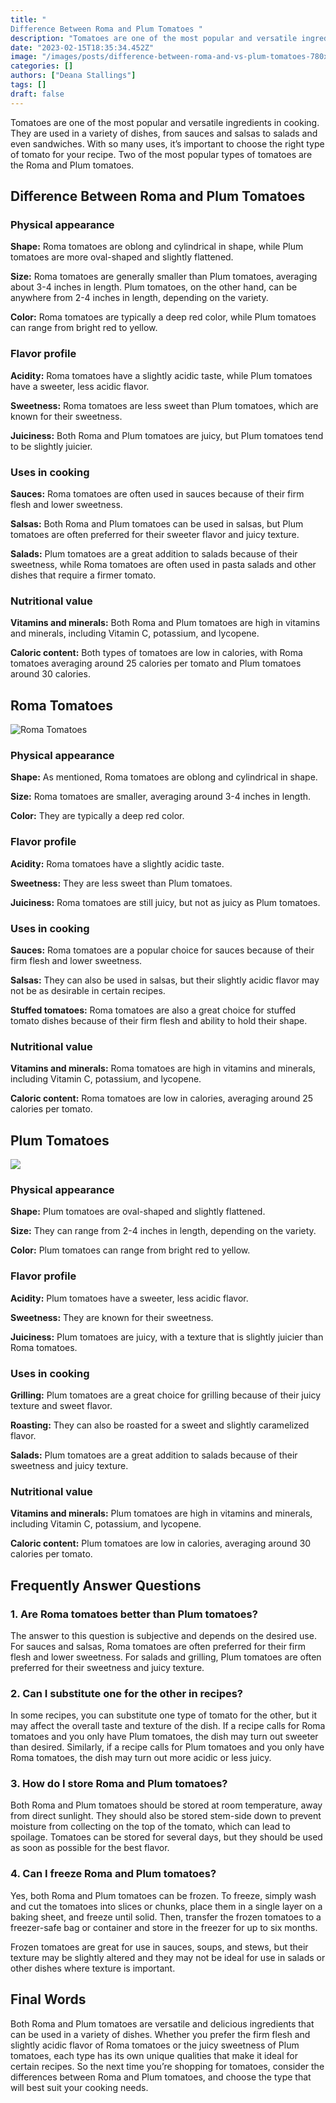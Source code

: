 ```yaml
---
title: "
Difference Between Roma and Plum Tomatoes "
description: "Tomatoes are one of the most popular and versatile ingredients in cooking. They are used in a variety of dishes, from sauces and salsas to salads and "
date: "2023-02-15T18:35:34.452Z"
image: "/images/posts/difference-between-roma-and-vs-plum-tomatoes-780x470.jpg"
categories: []
authors: ["Deana Stallings"]
tags: []
draft: false
---
```


Tomatoes are one of the most popular and versatile ingredients in cooking. They are used in a variety of dishes, from sauces and salsas to salads and even sandwiches. With so many uses, it’s important to choose the right type of tomato for your recipe. Two of the most popular types of tomatoes are the Roma and Plum tomatoes.

## Difference Between Roma and Plum Tomatoes

### Physical appearance

**Shape:** Roma tomatoes are oblong and cylindrical in shape, while Plum tomatoes are more oval-shaped and slightly flattened.

**Size:** Roma tomatoes are generally smaller than Plum tomatoes, averaging about 3-4 inches in length. Plum tomatoes, on the other hand, can be anywhere from 2-4 inches in length, depending on the variety.

**Color:** Roma tomatoes are typically a deep red color, while Plum tomatoes can range from bright red to yellow.

### Flavor profile

**Acidity:** Roma tomatoes have a slightly acidic taste, while Plum tomatoes have a sweeter, less acidic flavor.

**Sweetness:** Roma tomatoes are less sweet than Plum tomatoes, which are known for their sweetness.

**Juiciness:** Both Roma and Plum tomatoes are juicy, but Plum tomatoes tend to be slightly juicier.

### Uses in cooking

**Sauces:** Roma tomatoes are often used in sauces because of their firm flesh and lower sweetness.

**Salsas:** Both Roma and Plum tomatoes can be used in salsas, but Plum tomatoes are often preferred for their sweeter flavor and juicy texture.

**Salads:** Plum tomatoes are a great addition to salads because of their sweetness, while Roma tomatoes are often used in pasta salads and other dishes that require a firmer tomato.

### Nutritional value

**Vitamins and minerals:** Both Roma and Plum tomatoes are high in vitamins and minerals, including Vitamin C, potassium, and lycopene.

**Caloric content:** Both types of tomatoes are low in calories, with Roma tomatoes averaging around 25 calories per tomato and Plum tomatoes around 30 calories.

## Roma Tomatoes

![Roma Tomatoes](https://www.pdhre.org/wp-content/uploads/2023/02/Roma-Tomatoes.jpg)

### Physical appearance

**Shape:** As mentioned, Roma tomatoes are oblong and cylindrical in shape.

**Size:** Roma tomatoes are smaller, averaging around 3-4 inches in length.

**Color:** They are typically a deep red color.

### Flavor profile

**Acidity:** Roma tomatoes have a slightly acidic taste.

**Sweetness:** They are less sweet than Plum tomatoes.

**Juiciness:** Roma tomatoes are still juicy, but not as juicy as Plum tomatoes.

### Uses in cooking

**Sauces:** Roma tomatoes are a popular choice for sauces because of their firm flesh and lower sweetness.

**Salsas:** They can also be used in salsas, but their slightly acidic flavor may not be as desirable in certain recipes.

**Stuffed tomatoes:** Roma tomatoes are also a great choice for stuffed tomato dishes because of their firm flesh and ability to hold their shape.

### Nutritional value

**Vitamins and minerals:** Roma tomatoes are high in vitamins and minerals, including Vitamin C, potassium, and lycopene.

**Caloric content:** Roma tomatoes are low in calories, averaging around 25 calories per tomato.

## Plum Tomatoes

![](https://www.pdhre.org/wp-content/uploads/2023/02/Plum-Tomatoes.jpg)

### Physical appearance

**Shape:** Plum tomatoes are oval-shaped and slightly flattened.

**Size:** They can range from 2-4 inches in length, depending on the variety.

**Color:** Plum tomatoes can range from bright red to yellow.

### Flavor profile

**Acidity:** Plum tomatoes have a sweeter, less acidic flavor.

**Sweetness:** They are known for their sweetness.

**Juiciness:** Plum tomatoes are juicy, with a texture that is slightly juicier than Roma tomatoes.

### Uses in cooking

**Grilling:** Plum tomatoes are a great choice for grilling because of their juicy texture and sweet flavor.

**Roasting:** They can also be roasted for a sweet and slightly caramelized flavor.

**Salads:** Plum tomatoes are a great addition to salads because of their sweetness and juicy texture.

### Nutritional value

**Vitamins and minerals:** Plum tomatoes are high in vitamins and minerals, including Vitamin C, potassium, and lycopene.

**Caloric content:** Plum tomatoes are low in calories, averaging around 30 calories per tomato.

## Frequently Answer Questions

### 1\. Are Roma tomatoes better than Plum tomatoes?

The answer to this question is subjective and depends on the desired use. For sauces and salsas, Roma tomatoes are often preferred for their firm flesh and lower sweetness. For salads and grilling, Plum tomatoes are often preferred for their sweetness and juicy texture.

### 2\. Can I substitute one for the other in recipes?

In some recipes, you can substitute one type of tomato for the other, but it may affect the overall taste and texture of the dish. If a recipe calls for Roma tomatoes and you only have Plum tomatoes, the dish may turn out sweeter than desired. Similarly, if a recipe calls for Plum tomatoes and you only have Roma tomatoes, the dish may turn out more acidic or less juicy.

### 3\. How do I store Roma and Plum tomatoes?

Both Roma and Plum tomatoes should be stored at room temperature, away from direct sunlight. They should also be stored stem-side down to prevent moisture from collecting on the top of the tomato, which can lead to spoilage. Tomatoes can be stored for several days, but they should be used as soon as possible for the best flavor.

### 4\. Can I freeze Roma and Plum tomatoes?

Yes, both Roma and Plum tomatoes can be frozen. To freeze, simply wash and cut the tomatoes into slices or chunks, place them in a single layer on a baking sheet, and freeze until solid. Then, transfer the frozen tomatoes to a freezer-safe bag or container and store in the freezer for up to six months. 

Frozen tomatoes are great for use in sauces, soups, and stews, but their texture may be slightly altered and they may not be ideal for use in salads or other dishes where texture is important.

## Final Words

Both Roma and Plum tomatoes are versatile and delicious ingredients that can be used in a variety of dishes. Whether you prefer the firm flesh and slightly acidic flavor of Roma tomatoes or the juicy sweetness of Plum tomatoes, each type has its own unique qualities that make it ideal for certain recipes. So the next time you’re shopping for tomatoes, consider the differences between Roma and Plum tomatoes, and choose the type that will best suit your cooking needs.